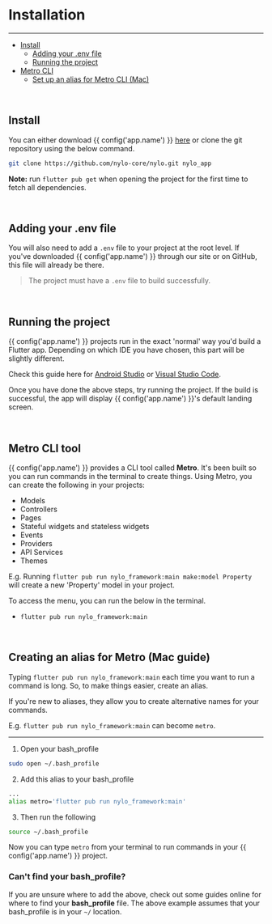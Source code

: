 # Installation

---

<a name="section-1"></a>
- [Install](#install "Install")
  - [Adding your .env file](#adding-your-env-file "Adding your env file")
  - [Running the project](#running-the-project "Running the project")  
- [Metro CLI](#metro-cli "Metro CLI")
  - [Set up an alias for Metro CLI (Mac)](#set-up-metro-alias-for-mac "Set up an alias for Metro CLI (Mac)")

<div id="install"></div>
<br>

## Install

You can either download {{ config('app.name') }} <a href="/download">here</a> or clone the git repository using the below command.

```bash
git clone https://github.com/nylo-core/nylo.git nylo_app
```

<b>Note:</b> run `flutter pub get` when opening the project for the first time to fetch all dependencies.

<div id="adding-your-env-file"></div>
<br>

## Adding your .env file

You will also need to add a `.env` file to your project at the root level. If you've downloaded {{ config('app.name') }} through our site or on GitHub, this file will already be there.

> The project must have a `.env` file to build successfully.

<div id="running-the-project"></div>
<br>

## Running the project

{{ config('app.name') }} projects run in the exact 'normal' way you'd build a Flutter app. Depending on which IDE you have chosen, this part will be slightly different.

Check this guide here for <a href="https://docs.flutter.dev/development/tools/android-studio#running-and-debugging" target="_BLANK">Android Studio</a> or <a  target="_BLANK" href="https://docs.flutter.dev/development/tools/vs-code#run-app-without-breakpoints">Visual Studio Code</a>.

Once you have done the above steps, try running the project.
If the build is successful, the app will display {{ config('app.name') }}'s default landing screen.


<div id="metro-cli"></div>
<br>

## Metro CLI tool

{{ config('app.name') }} provides a CLI tool called <b>Metro</b>. 
It's been built so you can run commands in the terminal to create things. Using Metro, you can create the following in your projects:

- Models
- Controllers
- Pages
- Stateful widgets and stateless widgets
- Events
- Providers
- API Services
- Themes


E.g. Running `flutter pub run nylo_framework:main make:model Property` will create a new 'Property' model in your project.

To access the menu, you can run the below in the terminal.

  - `flutter pub run nylo_framework:main`

<div id="set-up-metro-alias-for-mac"></div>
<br>

## Creating an alias for Metro (Mac guide)

Typing `flutter pub run nylo_framework:main` each time you want to run a command is long.
So, to make things easier, create an alias.

If you're new to aliases, they allow you to create alternative names for your commands.

E.g. `flutter pub run nylo_framework:main` can become `metro`.

---

1. Open your bash\_profile
``` bash
sudo open ~/.bash_profile
```

2. Add this alias to your bash\_profile
``` bash
...
alias metro='flutter pub run nylo_framework:main'
```

3. Then run the following
``` bash
source ~/.bash_profile
```

Now you can type `metro` from your terminal to run commands in your {{ config('app.name') }} project.

### Can't find your bash\_profile?

If you are unsure where to add the above, check out some guides online for where to find your <b>bash\_profile</b> file.
The above example assumes that your bash_profile is in your `~/` location.
